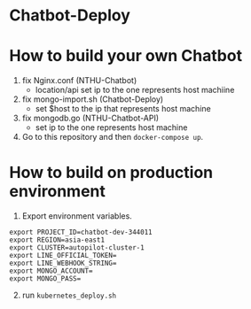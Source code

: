 # Chatbot-Deploy

# How to build your own Chatbot
1. fix Nginx.conf (NTHU-Chatbot)
    - location/api set ip to the one represents host machiine
2. fix mongo-import.sh (Chatbot-Deploy)
    - set $host to the ip that represents host machine
3. fix mongodb.go (NTHU-Chatbot-API)
    - set ip to the one represents host machine
4. Go to this repository and then `docker-compose up`.

# How to build on production environment
1. Export environment variables.
```bash=
export PROJECT_ID=chatbot-dev-344011
export REGION=asia-east1
export CLUSTER=autopilot-cluster-1
export LINE_OFFICIAL_TOKEN=
export LINE_WEBHOOK_STRING=
export MONGO_ACCOUNT=
export MONGO_PASS=
```
2. run `kubernetes_deploy.sh`
